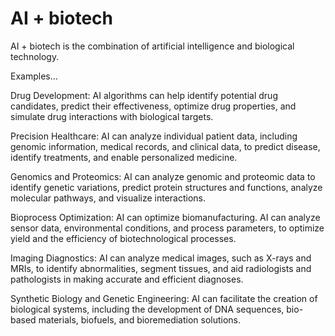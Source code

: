 # AI + biotech 

AI + biotech is the combination of artificial intelligence and biological technology.

Examples…

Drug Development: AI algorithms can help identify potential drug candidates, predict their effectiveness, optimize drug properties, and simulate drug interactions with biological targets. 

Precision Healthcare: AI can analyze individual patient data, including genomic information, medical records, and clinical data, to predict disease, identify treatments, and enable personalized medicine.

Genomics and Proteomics: AI can analyze genomic and proteomic data to identify genetic variations, predict protein structures and functions, analyze molecular pathways, and visualize interactions.

Bioprocess Optimization: AI can optimize biomanufacturing. AI can analyze sensor data, environmental conditions, and process parameters, to optimize yield and the efficiency of biotechnological processes.

Imaging Diagnostics: AI can analyze medical images, such as X-rays and MRIs, to identify abnormalities, segment tissues, and aid radiologists and pathologists in making accurate and efficient diagnoses.

Synthetic Biology and Genetic Engineering: AI can facilitate the creation of biological systems, including the development of DNA sequences, bio-based materials, biofuels, and bioremediation solutions.

